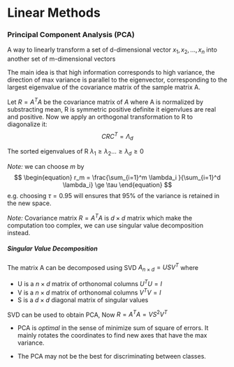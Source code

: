 # Linear Methods

### Principal Component Analysis (PCA)

A way to linearly transform a set of d-dimensional vector $x_1, x_2, ..., x_n$ into another set of m-dimensional vectors

The main idea is that high information corresponds to high variance, the direction of max variance is parallel to the eigenvector, corresponding to the largest eigenvalue of the covariance matrix of the sample matrix A. 


Let $R = A^TA$ be the covariance matrix of $A$ where A is normalized by substracting mean, R is symmetric positive definite it eigenvlues are real and positive. Now we apply an orthogonal transformation to R to diagonalize it:
$$
\begin{equation}
CRC^T = \Lambda_d
\end{equation}
$$

The sorted eigenvalues of R $\lambda_1 \ge \lambda_2...\ge \lambda_d \ge 0$ 

*Note:* we can choose $m$ by 
$$
\begin{equation}
r_m = \frac{\sum_{i=1}^m \lambda_i }{\sum_{i=1}^d \lambda_i} \ge \tau  
\end{equation}
$$
e.g. choosing $\tau = 0.95$ will ensures that 95% of the variance is retained in the new space.

*Note:* Covariance matrix $R = A^TA$ is $d\times d$ matrix which make the computation too complex, we can use singular value decomposition instead.

##### Singular Value Decomposition
The matrix A can be decomposed using SVD $A_{n\times d} = USV^T$ where
- U is a $n\times d$ matrix of orthonomal columns $U^TU = I$
- V is a $n\times d$ matrix of orthonomal columns $V^TV = I$
- S is a $d\times d$ diagonal matrix of singular values

SVD can be used to obtain PCA, Now $R = A^TA = VS^2V^T$


- PCA is *optimal* in the sense of minimize sum of square of errors. It mainly rotates the coordinates to find new axes that have the max variance.

- The PCA may not be the best for discriminating between classes. 




